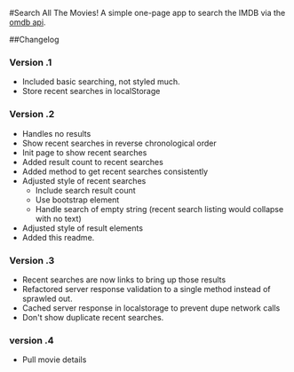 #Search All The Movies!
A simple one-page app to search the IMDB via the [omdb api](http://www.omdbapi.com/).

##Changelog

### Version .1
- Included basic searching, not styled much. 
- Store recent searches in localStorage

### Version .2
- Handles no results
- Show recent searches in reverse chronological order
- Init page to show recent searches
- Added result count to recent searches
- Added method to get recent searches consistently
- Adjusted style of recent searches
    - Include search result count
    - Use bootstrap element
    - Handle search of empty string (recent search listing would collapse with no text)
- Adjusted style of result elements 
- Added this readme.

### Version .3
- Recent searches are now links to bring up those results
- Refactored server response validation to a single method instead of sprawled out. 
- Cached server response in localstorage to prevent dupe network calls
- Don't show duplicate recent searches.

### version .4
- Pull movie details